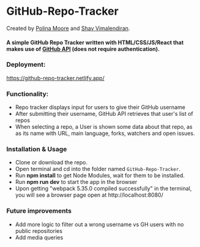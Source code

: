# GitHub-Repo-Tracker

Created by [Polina Moore](https://github.com/Poligera) and [Shav Vimalendiran](https://github.com/Shavvimal).

#### A simple GitHub Repo Tracker written with HTML/CSS/JS/React that makes use of  [GitHub API](https://developer.github.com/v3/repos/#list-repositories-for-a-user) (does not require authentication).


### Deployment:
https://github-repo-tracker.netlify.app/


### Functionality:

- Repo tracker displays input for users to give their GitHub username
- After submitting their username, GitHub API retrieves that user's list of repos
- When selecting a repo, a User is shown some data about that repo, as as its name with URL, main language, forks, watchers and open issues.


### Installation & Usage

- Clone or download the repo.
- Open terminal and cd into the folder named `GitHub-Repo-Tracker`.
- Run **npm install** to get Node Modules, wait for them to be installed.
- Run **npm run dev** to start the app in the browser
- Upon getting "webpack 5.35.0 compiled successfully" in the terminal, you will see a browser page open at http://localhost:8080/


### Future improvements

- Add more logic to filter out a wrong username vs GH users with no public repositories
- Add media queries
